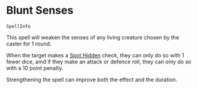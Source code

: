 # Blunt Senses

`SpellInfo`

This spell will weaken the senses of any living creature chosen by the caster for 1 round.

When the target makes a [Spot Hidden](ckill:spot_hidden) check, they can only do so with 1 fewer dice, amd if they make an attack or defence roll, they can only do so with a 10 point penalty.

Strengthening the spell can improve both the effect and the duration.